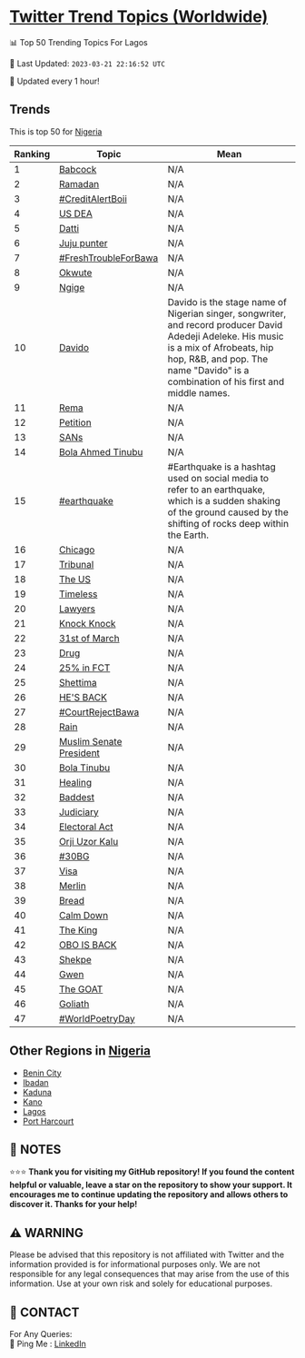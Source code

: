 [Twitter Trend Topics (Worldwide)](https://github.com/ErcinDedeoglu/Twitter-Trend-Topics)
==========


📊 Top 50 Trending Topics For Lagos

📆 Last Updated: `2023-03-21 22:16:52 UTC`

🔧 Updated every 1 hour!


## Trends

This is top 50 for [Nigeria](</Nigeria>)

| Ranking | Topic | Mean |
| ------- | ------------ | ------------ |
| 1 | [Babcock](http://twitter.com/search?q=Babcock) | N/A |
| 2 | [Ramadan](http://twitter.com/search?q=Ramadan) | N/A |
| 3 | [#CreditAlertBoii](http://twitter.com/search?q=%23CreditAlertBoii) | N/A |
| 4 | [US DEA](http://twitter.com/search?q=US+DEA) | N/A |
| 5 | [Datti](http://twitter.com/search?q=Datti) | N/A |
| 6 | [Juju punter](http://twitter.com/search?q=Juju+punter) | N/A |
| 7 | [#FreshTroubleForBawa](http://twitter.com/search?q=%23FreshTroubleForBawa) | N/A |
| 8 | [Okwute](http://twitter.com/search?q=Okwute) | N/A |
| 9 | [Ngige](http://twitter.com/search?q=Ngige) | N/A |
| 10 | [Davido](http://twitter.com/search?q=Davido) | Davido is the stage name of Nigerian singer, songwriter, and record producer David Adedeji Adeleke. His music is a mix of Afrobeats, hip hop, R&B, and pop. The name "Davido" is a combination of his first and middle names. |
| 11 | [Rema](http://twitter.com/search?q=Rema) | N/A |
| 12 | [Petition](http://twitter.com/search?q=Petition) | N/A |
| 13 | [SANs](http://twitter.com/search?q=SANs) | N/A |
| 14 | [Bola Ahmed Tinubu](http://twitter.com/search?q=Bola+Ahmed+Tinubu) | N/A |
| 15 | [#earthquake](http://twitter.com/search?q=%23earthquake) | #Earthquake is a hashtag used on social media to refer to an earthquake, which is a sudden shaking of the ground caused by the shifting of rocks deep within the Earth. |
| 16 | [Chicago](http://twitter.com/search?q=Chicago) | N/A |
| 17 | [Tribunal](http://twitter.com/search?q=Tribunal) | N/A |
| 18 | [The US](http://twitter.com/search?q=The+US) | N/A |
| 19 | [Timeless](http://twitter.com/search?q=Timeless) | N/A |
| 20 | [Lawyers](http://twitter.com/search?q=Lawyers) | N/A |
| 21 | [Knock Knock](http://twitter.com/search?q=Knock+Knock) | N/A |
| 22 | [31st of March](http://twitter.com/search?q=31st+of+March) | N/A |
| 23 | [Drug](http://twitter.com/search?q=Drug) | N/A |
| 24 | [25% in FCT](http://twitter.com/search?q=25%25+in+FCT) | N/A |
| 25 | [Shettima](http://twitter.com/search?q=Shettima) | N/A |
| 26 | [HE'S BACK](http://twitter.com/search?q=HE%27S+BACK) | N/A |
| 27 | [#CourtRejectBawa](http://twitter.com/search?q=%23CourtRejectBawa) | N/A |
| 28 | [Rain](http://twitter.com/search?q=Rain) | N/A |
| 29 | [Muslim Senate President](http://twitter.com/search?q=Muslim+Senate+President) | N/A |
| 30 | [Bola Tinubu](http://twitter.com/search?q=Bola+Tinubu) | N/A |
| 31 | [Healing](http://twitter.com/search?q=Healing) | N/A |
| 32 | [Baddest](http://twitter.com/search?q=Baddest) | N/A |
| 33 | [Judiciary](http://twitter.com/search?q=Judiciary) | N/A |
| 34 | [Electoral Act](http://twitter.com/search?q=Electoral+Act) | N/A |
| 35 | [Orji Uzor Kalu](http://twitter.com/search?q=Orji+Uzor+Kalu) | N/A |
| 36 | [#30BG](http://twitter.com/search?q=%2330BG) | N/A |
| 37 | [Visa](http://twitter.com/search?q=Visa) | N/A |
| 38 | [Merlin](http://twitter.com/search?q=Merlin) | N/A |
| 39 | [Bread](http://twitter.com/search?q=Bread) | N/A |
| 40 | [Calm Down](http://twitter.com/search?q=Calm+Down) | N/A |
| 41 | [The King](http://twitter.com/search?q=The+King) | N/A |
| 42 | [OBO IS BACK](http://twitter.com/search?q=OBO+IS+BACK) | N/A |
| 43 | [Shekpe](http://twitter.com/search?q=Shekpe) | N/A |
| 44 | [Gwen](http://twitter.com/search?q=Gwen) | N/A |
| 45 | [The GOAT](http://twitter.com/search?q=The+GOAT) | N/A |
| 46 | [Goliath](http://twitter.com/search?q=Goliath) | N/A |
| 47 | [#WorldPoetryDay](http://twitter.com/search?q=%23WorldPoetryDay) | N/A |



## Other Regions in [Nigeria](</Nigeria>)

* [Benin City](</Nigeria/Benin City.md>)
* [Ibadan](</Nigeria/Ibadan.md>)
* [Kaduna](</Nigeria/Kaduna.md>)
* [Kano](</Nigeria/Kano.md>)
* [Lagos](</Nigeria/Lagos.md>)
* [Port Harcourt](</Nigeria/Port Harcourt.md>)



## 📝 NOTES

⭐⭐⭐ **Thank you for visiting my GitHub repository! If you found the content helpful or valuable, leave a star on the repository to show your support. It encourages me to continue updating the repository and allows others to discover it. Thanks for your help!**


## ⚠️ WARNING

Please be advised that this repository is not affiliated with Twitter and the information provided is for informational purposes only. We are not responsible for any legal consequences that may arise from the use of this information. Use at your own risk and solely for educational purposes.


## 📨 CONTACT

 For Any Queries:  
            🏓 Ping Me : [LinkedIn](https://www.linkedin.com/in/ercindedeoglu/)
